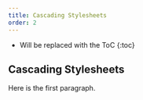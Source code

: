 ```yaml
---
title: Cascading Stylesheets
order: 2
---
```


* Will be replaced with the ToC
{:toc}

## Cascading Stylesheets

Here is the first paragraph.
